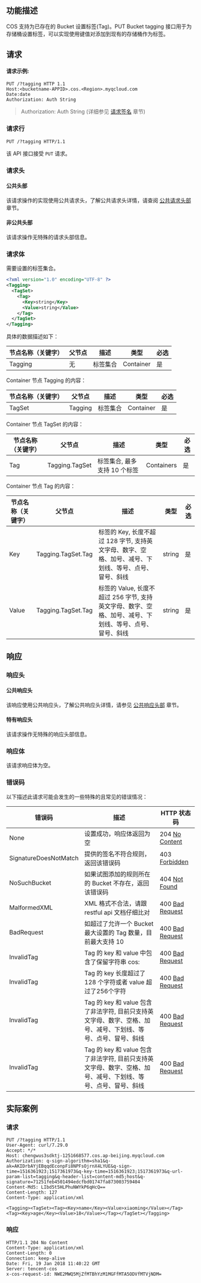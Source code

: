 ## 功能描述
COS 支持为已存在的 Bucket 设置标签(Tag)。PUT Bucket tagging 接口用于为存储桶设置标签，可以实现使用键值对添加到现有的存储桶作为标签。

## 请求
#### 请求示例:

```
PUT /?tagging HTTP 1.1
Host:<bucketname-APPID>.cos.<Region>.myqcloud.com
Date:date
Authorization: Auth String
```
> Authorization: Auth String (详细参见 [请求签名](https://cloud.tencent.com/document/product/436/7778) 章节)

### 请求行

```
PUT /?tagging HTTP/1.1
```

该 API 接口接受 `PUT` 请求。


### 请求头

#### 公共头部

该请求操作的实现使用公共请求头，了解公共请求头详情，请查阅 [公共请求头部](https://cloud.tencent.com/document/product/436/7728 "公共请求头部") 章节。

#### 非公共头部

该请求操作无特殊的请求头部信息。

### 请求体
需要设置的标签集合。

```xml
<?xml version="1.0" encoding="UTF-8" ?>
<Tagging>
  <TagSet>
    <Tag>
      <Key>string</Key>
      <Value>string</Value>
    </Tag>
  </TagSet>
</Tagging>
```

具体的数据描述如下：

节点名称（关键字）|父节点|描述|类型|必选
---|---|---|---|---
Tagging|无|标签集合|Container|是

Container 节点 Tagging 的内容：

节点名称（关键字）|父节点|描述|类型|必选
---|---|---|---|---
TagSet|Tagging|标签集合|Container|是

Container 节点 TagSet 的内容：

节点名称（关键字）|父节点|描述|类型|必选
---|---|---|---|---
Tag|Tagging.TagSet|标签集合, 最多支持 10 个标签|Containers|是

Container 节点 Tag 的内容：

节点名称（关键字）|父节点|描述|类型|必选
---|---|---|---|---
Key|Tagging.TagSet.Tag|标签的 Key, 长度不超过 128 字节, 支持英文字母、数字、空格、加号、减号、下划线、等号、点号、冒号、斜线|string|是
Value|Tagging.TagSet.Tag|标签的 Value, 长度不超过 256 字节, 支持英文字母、数字、空格、加号、减号、下划线、等号、点号、冒号、斜线|string|是


## 响应
### 响应头

#### 公共响应头

该响应使用公共响应头，了解公共响应头详情，请参见 [公共响应头部](https://cloud.tencent.com/document/product/436/7729 "公共响应头部") 章节。

#### 特有响应头


该请求操作无特殊的响应头部信息。

### 响应体
该请求响应体为空。

### 错误码
以下描述此请求可能会发生的一些特殊的且常见的错误情况：

错误码|描述|HTTP 状态码
---|---|---
None|设置成功，响应体返回为空|204 [No Content](https://tools.ietf.org/html/rfc7231#section-6.3.5)
SignatureDoesNotMatch|提供的签名不符合规则，返回该错误码|403 [Forbidden](https://tools.ietf.org/html/rfc7231#section-6.5.3)
NoSuchBucket|如果试图添加的规则所在的 Bucket 不存在，返回该错误码|404 [Not Found](https://tools.ietf.org/html/rfc7231#section-6.5.4)
MalformedXML|XML 格式不合法，请跟 restful api 文档仔细比对|400 [Bad Request](https://tools.ietf.org/html/rfc7231#section-6.5.1)
BadRequest|如超过了允许一个 Bucket 最大设置的 Tag 数量，目前最大支持 10|400 [Bad Request](https://tools.ietf.org/html/rfc7231#section-6.5.1)
InvalidTag|Tag 的 key 和 value 中包含了保留字符串 cos:|400 [Bad Request](https://tools.ietf.org/html/rfc7231#section-6.5.1)
InvalidTag|Tag 的 key 长度超过了 128 个字符或者 value 超过了256个字符|400 [Bad Request](https://tools.ietf.org/html/rfc7231#section-6.5.1)
InvalidTag|Tag 的 key 和 value 包含了非法字符, 目前只支持英文字母、数字、空格、加号、减号、下划线、等号、点号、冒号、斜线|400 [Bad Request](https://tools.ietf.org/html/rfc7231#section-6.5.1)
InvalidTag|Tag 的 key 和 value 包含了非法字符, 目前只支持英文字母、数字、空格、加号、减号、下划线、等号、点号、冒号、斜线|400 [Bad Request](https://tools.ietf.org/html/rfc7231#section-6.5.1)


## 实际案例

### 请求

```
PUT /?tagging HTTP/1.1
User-Agent: curl/7.29.0
Accept: */*
Host: chengwus3sdktj-1251668577.cos.ap-beijing.myqcloud.com
Authorization: q-sign-algorithm=sha1&q-ak=AKIDrbAYjEBqqdEconpFi8NPFsOjrnX4LYUE&q-sign-time=1516361923;1517361973&q-key-time=1516361923;1517361973&q-url-param-list=tagging&q-header-list=content-md5;host&q-signature=71251feb4501494edcfbd01747fa873003759404
Content-Md5: LIbd5t5HLPhuNWYkP6qHcQ==
Content-Length: 127
Content-Type: application/xml

<Tagging><TagSet><Tag><Key>name</Key><Value>xiaoming</Value></Tag><Tag><Key>age</Key><Value>18</Value></Tag></TagSet></Tagging>
```

### 响应

```
HTTP/1.1 204 No Content
Content-Type: application/xml
Content-Length: 0
Connection: keep-alive
Date: Fri, 19 Jan 2018 11:40:22 GMT
Server: tencent-cos
x-cos-request-id: NWE2MWQ5MjZfMTBhYzM1MGFfMTA5ODVfMTVjNDM=
```

